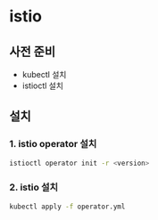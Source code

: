 # istio

## 사전 준비
- kubectl 설치
- istioctl 설치

## 설치

### 1. istio operator 설치
```bash
istioctl operator init -r <version>
```

### 2. istio 설치
```bash
kubectl apply -f operator.yml
```